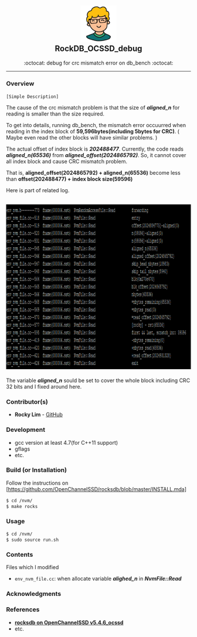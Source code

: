 <div class="header" align="center">
	<h2>
		<a href="https://github.com/RockyLim92/RockDB_OCSSD_debug" title="(repository-name) temp">
			<img alt="" src="https://github.com/RockyLim92/RocksDB_OCSSD_debug/blob/master/asset/rocky_icon.png" width="100px" height="100px" />
		</a>
		<br />
		RockDB_OCSSD_debug
	</h2>
	<p align="center">:octocat: debug for crc mismatch error on db_bench :octocat:</p>

<!-- Update to dynamic badges -->
</div>


---

### Overview
`[Simple Description]`

The cause of the crc mismatch problem is that the size of ***aligned_n*** for reading is smaller than the size required.

To get into details, running db_bench, the mismatch error occuurred when reading in the index block of **59,596bytes(including 5bytes for CRC)**. ( Maybe even read the other blocks will have similar problems. )

The actual offset of index block is ***202488477***.
Currently, the code reads ***aligned_n(65536)*** from <em>**aligned\_offset(2024865792)**</em>. So, it cannot cover all index block and cause CRC mismatch problem. 

That is, **aligned_offset(2024865792) + aligned_n(65536)** become less than **offset(202488477) + index block size(59596)**

Here is part of related log.

<div class="header" align="left">
	<h2>
		<a href="https://github.com/RockyLim92/RockDB_OCSSD_debug" title="(repository-name) temp">
			<img alt="" src="https://github.com/RockyLim92/RocksDB_OCSSD_debug/blob/master/asset/log.png" height="450px"/>
		</a>
	</h2>
</div>


The variable ***aligned_n*** sould be set to cover the whole block including CRC 32 bits and I fixed around here.

### Contributor(s)
- **Rocky Lim** - [GitHub](https://github.com/RockyLim92)


### Development
- gcc version at least 4.7(for C++11 support)
- gflags
- etc.


### Build (or Installation)
Follow the instructions on [https://github.com/OpenChannelSSD/rocksdb/blob/master/INSTALL.mda]
```
$ cd /nvm/
$ make rocks
```


### Usage  
```
$ cd /nvm/
$ sudo source run.sh
```

### Contents
Files which I modified
- `env_nvm_file.cc`: when allocate variable ***alighed_n*** in ***NvmFile::Read***


### Acknowledgments


### References
- [**rocksdb on OpenChannelSSD v5.4.6_ocssd**](https://github.com/OpenChannelSSD/rocksdb/tree/v5.4.6_ocssd)
- etc.

